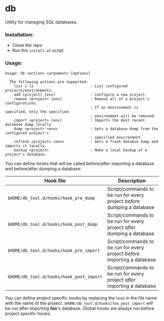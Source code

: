 # db
Utility for managing SQL databases.

### Installation:
* Clone the repo
* Run the `install.sh` script

### Usage:
```
Usage: db <action> <argument> [options]

  The following actions are supported:
    list | ls                          : List configured projects/environments.
    add [project] [env]                : Configure a new project.
    remove <project> [env]             : Remove all of a project's configurations.
                                       : If an environment is specified, only the specified
                                       : environment will be removed.
    import <project> [env]             : Imports the most recent database dump locally.
    dump <project> <env>               : Gets a database dump from the configured project's
                                       : specified environment.
    refresh <project> <env>            : Gets a fresh databse dump and imports it locally.
    backup <project>                   : Make a local backup of a project's database.
```

You can define hooks that will be called before/after importing a database and before/after dumping a database:

| Hook file | Description |
| --- | --- |
| `$HOME/db_tool.d/hooks/hook_pre_dump` | Script/commands to be run for every project _before_ dumping a database |
| `$HOME/db_tool.d/hooks/hook_post_dump` | Script/commands to be run for every project _after_ dumping a database |
| `$HOME/db_tool.d/hooks/hook_pre_import` | Script/commands to be run for every project _before_ importing a database |
| `$HOME/db_tool.d/hooks/hook_post_import` | Script/commands to be run for every project _after_ importing a database |

You can define project specific hooks by replacing the `hook` in the file name with the name of the project. `$HOME/db_tool.d/hooks/foo_post_import` will be run after importing **foo**'s database. Global hooks are always run before project specific hooks.